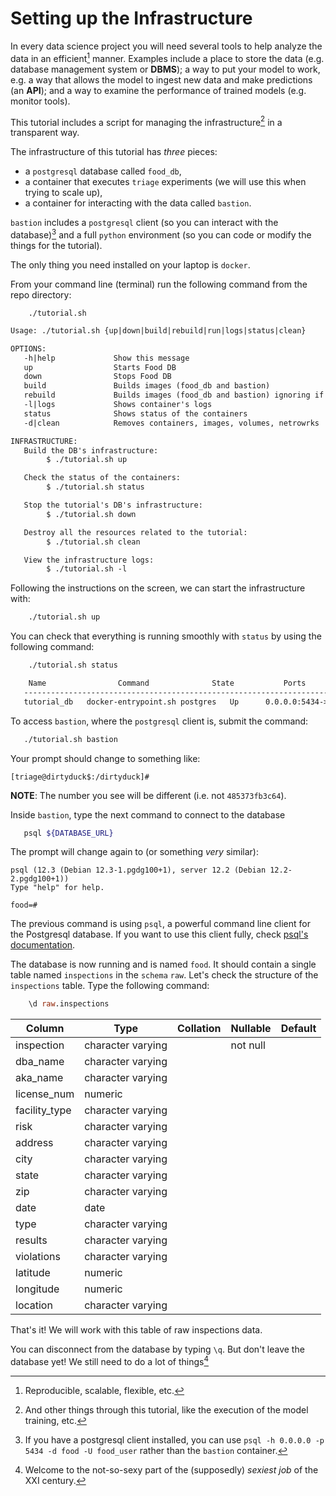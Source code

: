 # Setting up the Infrastructure

In every data science project you will need several tools to help
analyze the data in an efficient[^1] manner. Examples include a place
to store the data (e.g. database management system or **DBMS**); a way to
put your model to work, e.g. a way that allows the model to ingest new
data and make predictions (an **API**); and a way to examine the
performance of trained models (e.g. monitor tools).

This tutorial includes a script for managing the infrastructure[^2] in
a transparent way.

The infrastructure of this tutorial has *three* pieces:

-   a `postgresql` database called `food_db`,
-   a container that executes `triage` experiments (we will use this when trying to scale up),
-   a container for interacting with the data called `bastion`.

`bastion` includes a `postgresql` client (so you can interact with the
database)[^3] and a full `python` environment (so you can code or
modify the things for the tutorial).

The only thing you need installed on your laptop is `docker`.

From your command line (terminal) run the following command from the repo directory:

```shell
    ./tutorial.sh
```

```org
Usage: ./tutorial.sh {up|down|build|rebuild|run|logs|status|clean}

OPTIONS:
   -h|help             Show this message
   up                  Starts Food DB
   down                Stops Food DB
   build               Builds images (food_db and bastion)
   rebuild             Builds images (food_db and bastion) ignoring if they already exists
   -l|logs             Shows container's logs
   status              Shows status of the containers
   -d|clean            Removes containers, images, volumes, netrowrks

INFRASTRUCTURE:
   Build the DB's infrastructure:
        $ ./tutorial.sh up

   Check the status of the containers:
        $ ./tutorial.sh status

   Stop the tutorial's DB's infrastructure:
        $ ./tutorial.sh down

   Destroy all the resources related to the tutorial:
        $ ./tutorial.sh clean

   View the infrastructure logs:
        $ ./tutorial.sh -l

```

Following the instructions on the screen, we can start the infrastructure with:

```sh
    ./tutorial.sh up
```

You can check that everything is running smoothly with `status` by
using the following command:

```sh
    ./tutorial.sh status
```

```org
    Name                Command              State           Ports
   ------------------------------------------------------------------------
   tutorial_db   docker-entrypoint.sh postgres   Up      0.0.0.0:5434->5432/tcp
```

To access `bastion`, where the `postgresql` client is, submit the command:

```sh
   ./tutorial.sh bastion
```

Your prompt should change to something like:

    [triage@dirtyduck$:/dirtyduck]#

**NOTE**: The number you see will be different (i.e. not `485373fb3c64`).

Inside `bastion`, type the next command to connect to the database

```sh
   psql ${DATABASE_URL}
```

The prompt will change again to (or something *very* similar):

    psql (12.3 (Debian 12.3-1.pgdg100+1), server 12.2 (Debian 12.2-2.pgdg100+1))
    Type "help" for help.

    food=#

The previous command is using `psql`, a powerful command line client
for the Postgresql database. If you want to use this client fully,
check [psql's
documentation](https://www.postgresql.org/docs/10/static/app-psql.html).

The database is now running and is named `food`. It should contain a
single table named `inspections` in the `schema` `raw`. Let's check
the structure of the `inspections` table. Type the following command:

```sql
    \d raw.inspections
```

|      Column      |       Type        | Collation | Nullable | Default|
|------------------|-------------------|-----------|----------|---------|
| inspection       | character varying |           | not null |         |
| dba\_name         | character varying |           |          ||
| aka\_name         | character varying |           |          ||
| license\_num      | numeric           |           |          ||
| facility\_type    | character varying |           |          ||
| risk             | character varying |           |          ||
| address          | character varying |           |          ||
| city             | character varying |           |          ||
| state            | character varying |           |          ||
| zip              | character varying |           |          ||
| date             | date              |           |          ||
| type             | character varying |           |          ||
| results          | character varying |           |          ||
| violations       | character varying |           |          ||
| latitude         | numeric           |           |          ||
| longitude        | numeric           |           |          ||
| location         | character varying |           |          ||


That's it! We will work with this table of raw inspections data.

You can disconnect from the database by typing `\q`. But don't leave
the database yet! We still need to do a lot of things[^4]



[^1]: Reproducible, scalable, flexible, etc.

[^2]: And other things through this tutorial, like the execution of the model training, etc.

[^3]: If you have a postgresql client installed, you can use `psql -h 0.0.0.0 -p 5434 -d food -U food_user` rather than the `bastion` container.

[^4]: Welcome to the not-so-sexy part of the (supposedly) *sexiest job* of the XXI century.
